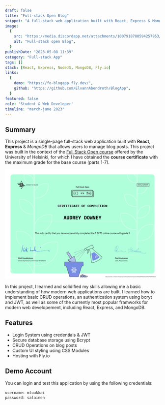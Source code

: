 ```yaml
---
draft: false
title: "Full-stack Open Blog"
snippet: "A full-stack web application built with React, Express & MongoDB"
image:
  {
    src: "https://media.discordapp.net/attachments/1007918780594257953/1197997240866832505/fullstack-open.jpg?ex=65bd4cdf&is=65aad7df&hm=2d033b72435a9c3d471ae7ebe39596bf7440c6bc75fc265f140b1d1f0b232a7e&=&format=webp&width=1194&height=671",
    alt: "Full-stack open Blog",
  }
publishDate: "2023-05-08 11:39"
category: "Full-stack App"
tags: []
stack: [React, Express, NodeJS, MongoDB, Fly.io]
links:
  {
    demo: "https://fo-blogapp.fly.dev/",
    github: "https://github.com/ElvannAbendroth/BlogApp",
  }
featured: false
role: 'Student & Web Developer'
timeline: "march-june 2023"
---
```


## Summary

This project is a single-page full-stack web application built with **React**, **Express** & _MongoDB_ that allows users to manage blog posts. This project was built in the context of the [Full Stack Open course](https://fullstackopen.com/en/) offered by the University of Helsinki, for which I have obtained the **course certificate** with the maximum grade for the base course (parts 1-7).

![porfoltio](</src/assets/portfolio/certificate-fullstack(EN).png>)

In this project, I learned and solidified my skills allowing me a basic understanding of how modern web applications are built. I learned how to implement basic CRUD operations, an authentication system using bcryt and JWT, as well as some of the currently most popular framworks for modern web developement, including React, Express, and MongoDB.

## Features

- Login System using credentials & JWT
- Secure database storage using Bcrypt
- CRUD Operations on blog posts
- Custom UI styling using CSS Modules
- Hosting with Fly.io

## Demo Account

You can login and test this application by using the following credentials:

```
username: mluukkai
password: salainen
```
